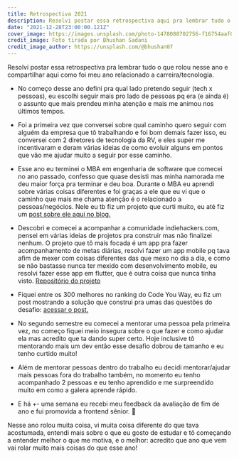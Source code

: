 ```yaml
---
title: Retrospectiva 2021
description: Resolvi postar essa retrospectiva aqui pra lembrar tudo o que rolou nesse ano e compartilhar aqui como foi meu ano relacionado a carreira/tecnologia
date: "2021-12-28T23:00:00.121Z"
cover_image: https://images.unsplash.com/photo-1478088702756-f16754aaf0c4?ixlib=rb-1.2.1&ixid=MnwxMjA3fDB8MHxwaG90by1wYWdlfHx8fGVufDB8fHx8&auto=format&fit=crop&w=870&q=80
credit_image: Foto tirada por Bhushan Sadani
credit_image_author: https://unsplash.com/@bhushan07
---
```


Resolvi postar essa retrospectiva pra lembrar tudo o que rolou nesse ano e compartilhar aqui como foi meu ano relacionado a carreira/tecnologia.

- No começo desse ano defini pra qual lado pretendo seguir (tech x pessoas), eu escolhi seguir mais pro lado de pessoas pq era (e ainda é) o assunto que mais prendeu minha atenção e mais me animou nos últimos tempos.

- Foi a primeira vez que conversei sobre qual caminho quero seguir com alguém da empresa que tô trabalhando e foi bom demais fazer isso, eu conversei com 2 diretores de tecnologia da RV, e eles super me incentivaram e deram várias ideias de como evoluir alguns em pontos que vão me ajudar muito a seguir por esse caminho.

- Esse ano eu terminei o MBA em engenharia de software que comecei no ano passado, confesso que quase desisti mas minha namorada me deu maior força pra terminar e deu boa. Durante o MBA eu aprendi sobre várias coisas diferentes e foi graças a ele que eu vi que o caminho que mais me chama atenção é o relacionado a pessoas/negócios. Nele eu tb fiz um projeto que curti muito, eu até fiz um [post sobre ele aqui no blog.](https://evellynlima.com.br/app-em-ionic-com-api-em-microservicos-rodando-no-docker/)

- Descobri e comecei a acompanhar a comunidade indiehackers.com, pensei em várias ideias de projetos pra construir mas não finalizei nenhum. O projeto que tô mais focada é um app pra fazer acompanhamento de metas diárias, resolvi fazer um app mobile pq tava afim de mexer com coisas diferentes das que mexo no dia a dia, e como se não bastasse nunca ter mexido com desenvolvimento mobile, eu resolvi fazer esse app em flutter, que é outra coisa que nunca tinha visto. [Repositório do projeto](https://github.com/evelew/rabbit_tracker_app)

- Fiquei entre os 300 melhores no ranking do Code You Way, eu fiz um post mostrando a solução que construi pra umas das questões do desafio: [acessar o post.](https://evellynlima.com.br/resolvendo-a-questao-06-do-code-your-way-2021/)

- No segundo semestre eu comecei a mentorar uma pessoa pela primeira vez, no começo fiquei meio insegura sobre o que fazer e como ajudar ela mas acredito que ta dando super certo. Hoje inclusive tô mentorando mais um dev então esse desafio dobrou de tamanho e eu tenho curtido muito!

- Além de mentorar pessoas dentro do trabalho eu decidi mentorar/ajudar mais pessoas fora do trabalho também, no momento eu tenho acompanhado 2 pessoas e eu tenho aprendido e me surpreendido muito em como a galera aprende rápido.

- E há +- uma semana eu recebi meu feedback da avaliação de fim de ano e fui promovida a frontend sênior. 🥳

Nesse ano rolou muita coisa, vi muita coisa diferente do que tava acostumada, entendi mais sobre o que eu gosto de estudar e tô começando a entender melhor o que me motiva, e o melhor: acredito que ano que vem vai rolar muito mais coisas do que esse ano!
